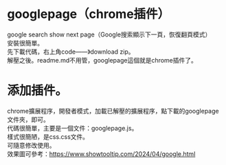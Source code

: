 # googlepage（chrome插件）
google search show next page（Google搜索顯示下一頁，恢復翻頁模式）  
安裝很簡單。  
先下載代碼，右上角code——》download zip。  
解壓之後。readme.md不用管，googlepage這個就是chrome插件了。  
# 添加插件。  
chrome擴展程序，開發者模式，加載已解壓的擴展程序，點下載的googlepage文件夾，即可。  
代碼很簡單，主要是一個文件：googlepage.js。  
樣式很簡陋，是css.css文件。  
可隨意修改使用。  
效果圖可參考：https://www.showtooltip.com/2024/04/google.html
